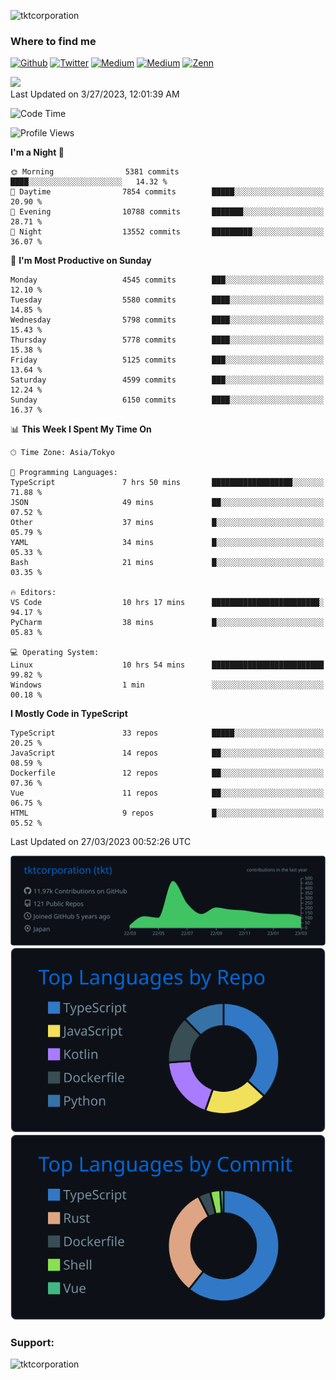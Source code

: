 <p align="left"> <img src="https://komarev.com/ghpvc/?username=tktcorporation&label=Profile%20views&color=0e75b6&style=flat" alt="tktcorporation" /> </p>

<h3>Where to find me</h3>
<p>
<a href="https://github.com/tktcorporation" target="_blank"><img alt="Github" src="https://img.shields.io/badge/GitHub-%2312100E.svg?&style=for-the-badge&logo=Github&logoColor=white" /></a>
<a href="https://twitter.com/tktcorporation" target="_blank"><img alt="Twitter" src="https://img.shields.io/badge/twitter-%231DA1F2.svg?&style=for-the-badge&logo=twitter&logoColor=white" /></a>
<a href="https://www.linkedin.com/in/tktcorporation" target="_blank"><img alt="Medium" src="https://img.shields.io/badge/linkdin-0a66c2.svg?&style=for-the-badge&logo=linkedin&logoColor=white" /></a>
<a href="https://qiita.com/tktcorporation" target="_blank"><img alt="Medium" src="https://img.shields.io/badge/qiita-55C500.svg?&style=for-the-badge&logo=qiita&logoColor=white" /></a>
<a href="https://zenn.dev/tktcorporation" target="_blank"><img alt="Zenn" src="https://img.shields.io/badge/Zenn-3EA8FF.svg?&style=for-the-badge&logo=Zenn&logoColor=white" /></a>
</p>

<!--START_SECTION:lapras-card-->
<a href="https://lapras.com/public/tktcorporation" target="_blank" rel="noopener noreferrer"><img src="https://lapras-card-generator.vercel.app/api/svg?e=3.89&b=3.48&i=3.58&b1=%23232323&b2=%236d6d6d&i1=%23212121&i2=%23818181&l=en" width="300" ></a>  
Last Updated on 3/27/2023, 12:01:39 AM
<!--END_SECTION:lapras-card-->
  
<!--START_SECTION:waka-->
![Code Time](http://img.shields.io/badge/Code%20Time-923%20hrs%206%20mins-blue)

![Profile Views](http://img.shields.io/badge/Profile%20Views-0-blue)

**I'm a Night 🦉** 

```text
🌞 Morning                5381 commits        ████░░░░░░░░░░░░░░░░░░░░░   14.32 % 
🌆 Daytime                7854 commits        █████░░░░░░░░░░░░░░░░░░░░   20.90 % 
🌃 Evening                10788 commits       ███████░░░░░░░░░░░░░░░░░░   28.71 % 
🌙 Night                  13552 commits       █████████░░░░░░░░░░░░░░░░   36.07 % 
```
📅 **I'm Most Productive on Sunday** 

```text
Monday                   4545 commits        ███░░░░░░░░░░░░░░░░░░░░░░   12.10 % 
Tuesday                  5580 commits        ████░░░░░░░░░░░░░░░░░░░░░   14.85 % 
Wednesday                5798 commits        ████░░░░░░░░░░░░░░░░░░░░░   15.43 % 
Thursday                 5778 commits        ████░░░░░░░░░░░░░░░░░░░░░   15.38 % 
Friday                   5125 commits        ███░░░░░░░░░░░░░░░░░░░░░░   13.64 % 
Saturday                 4599 commits        ███░░░░░░░░░░░░░░░░░░░░░░   12.24 % 
Sunday                   6150 commits        ████░░░░░░░░░░░░░░░░░░░░░   16.37 % 
```


📊 **This Week I Spent My Time On** 

```text
🕑︎ Time Zone: Asia/Tokyo

💬 Programming Languages: 
TypeScript               7 hrs 50 mins       ██████████████████░░░░░░░   71.88 % 
JSON                     49 mins             ██░░░░░░░░░░░░░░░░░░░░░░░   07.52 % 
Other                    37 mins             █░░░░░░░░░░░░░░░░░░░░░░░░   05.79 % 
YAML                     34 mins             █░░░░░░░░░░░░░░░░░░░░░░░░   05.33 % 
Bash                     21 mins             █░░░░░░░░░░░░░░░░░░░░░░░░   03.35 % 

🔥 Editors: 
VS Code                  10 hrs 17 mins      ████████████████████████░   94.17 % 
PyCharm                  38 mins             █░░░░░░░░░░░░░░░░░░░░░░░░   05.83 % 

💻 Operating System: 
Linux                    10 hrs 54 mins      █████████████████████████   99.82 % 
Windows                  1 min               ░░░░░░░░░░░░░░░░░░░░░░░░░   00.18 % 
```

**I Mostly Code in TypeScript** 

```text
TypeScript               33 repos            █████░░░░░░░░░░░░░░░░░░░░   20.25 % 
JavaScript               14 repos            ██░░░░░░░░░░░░░░░░░░░░░░░   08.59 % 
Dockerfile               12 repos            ██░░░░░░░░░░░░░░░░░░░░░░░   07.36 % 
Vue                      11 repos            ██░░░░░░░░░░░░░░░░░░░░░░░   06.75 % 
HTML                     9 repos             █░░░░░░░░░░░░░░░░░░░░░░░░   05.52 % 
```




 Last Updated on 27/03/2023 00:52:26 UTC
<!--END_SECTION:waka-->

[![](https://raw.githubusercontent.com/tktcorporation/tktcorporation/master/profile-summary-card-output/github_dark/0-profile-details.svg)](https://github.com/vn7n24fzkq/github-profile-summary-cards)
[![](https://raw.githubusercontent.com/tktcorporation/tktcorporation/master/profile-summary-card-output/github_dark/1-repos-per-language.svg)](https://github.com/vn7n24fzkq/github-profile-summary-cards) [![](https://raw.githubusercontent.com/tktcorporation/tktcorporation/master/profile-summary-card-output/github_dark/2-most-commit-language.svg)](https://github.com/vn7n24fzkq/github-profile-summary-cards)

<h3 align="left">Support:</h3>
<p><a href="https://www.buymeacoffee.com/tktcorporation"> <img align="left" src="https://cdn.buymeacoffee.com/buttons/v2/default-yellow.png" height="50" width="210" alt="tktcorporation" /></a></p><br><br>
